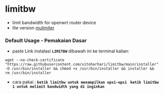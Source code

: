 # limitbw
- limit bandwidth for openwrt router device
- lite version [mulimiter](https://github.com/tegohsx/mulimiter)

### Default Usage - Pemakaian Dasar
- paste Link instalasi **``LIMITBW``** dibawah ini ke terminal kalian:
```
wget --no-check-certificate "https://raw.githubusercontent.com/vitoharhari/limitbw/main/installer" -O /usr/bin/installer && chmod +x /usr/bin/installer && installer && rm /usr/bin/installer
```

- cara pakai :
**``ketik limitbw untuk menampilkan opsi-opsi ``**
**``ketik limitbw 1 untuk melimit bandwidth yang di inginkan ``**
